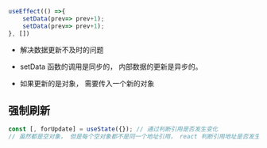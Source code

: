 ```jsx
useEffect(() =>{
	setData(prev=> prev+1);
	setData(prev=> prev+1);
}, [])
```

* 解决数据更新不及时的问题
* setData 函数的调用是同步的， 内部数据的更新是异步的。

* 如果更新的是对象， 需要传入一个新的对象

## 强制刷新

```jsx
const [, forUpdate] = useState({}); // 通过判断引用是否发生变化
// 虽然都是空对象， 但是每个空对象都不是同一个地址引用， react 判断引用地址是否发生变化， 来决定是否进行更新
```

